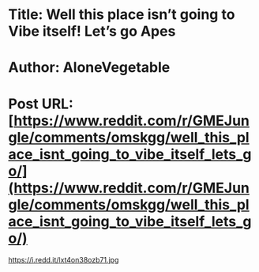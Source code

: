 # Title: Well this place isn’t going to Vibe itself! Let’s go Apes
# Author: AloneVegetable
# Post URL: [https://www.reddit.com/r/GMEJungle/comments/omskgg/well_this_place_isnt_going_to_vibe_itself_lets_go/](https://www.reddit.com/r/GMEJungle/comments/omskgg/well_this_place_isnt_going_to_vibe_itself_lets_go/)


https://i.redd.it/lxt4on38ozb71.jpg